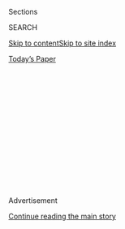 <div id="app">

<div>

<div>

<div>

<div class="NYTAppHideMasthead css-1q2w90k e1suatyy0">

<div class="section css-ui9rw0 e1suatyy2">

<div class="css-eph4ug er09x8g0">

<div class="css-6n7j50">

</div>

<span class="css-1dv1kvn">Sections</span>

<div class="css-10488qs">

<span class="css-1dv1kvn">SEARCH</span>

</div>

[Skip to content](#site-content)[Skip to site
index](#site-index)

</div>

<div class="css-10698na e1huz5gh0">

</div>

</div>

<div id="masthead-bar-one" class="section hasLinks css-15hmgas e1csuq9d3">

<div class="css-uqyvli e1csuq9d0">

</div>

<div class="css-1uqjmks e1csuq9d1">

</div>

<div class="css-9e9ivx">

[](https://myaccount.nytimes3xbfgragh.onion/auth/login?response_type=cookie&client_id=vi)

</div>

<div class="css-1bvtpon e1csuq9d2">

[Today’s
Paper](https://www.nytimes3xbfgragh.onion/section/todayspaper)

</div>

</div>

</div>

</div>

<div data-aria-hidden="false">

<div id="site-content" data-role="main">

<div>

<div class="css-1aor85t" style="opacity:0.000000001;z-index:-1;visibility:hidden">

<div class="css-1hqnpie">

<div class="css-epjblv">

<span class="css-17xtcya">[Opinion](/section/opinion)</span><span class="css-x15j1o">|</span><span class="css-fwqvlz">Two
Parents. Two Kids. Two Jobs. No Child
Care.</span>

</div>

<div class="css-k008qs">

<div class="css-1iwv8en">

<span class="css-18z7m18"></span>

<div>

</div>

</div>

<span class="css-1n6z4y">https://nyti.ms/2VSD4Wi</span>

<div class="css-1705lsu">

<div class="css-4xjgmj">

<div class="css-4skfbu" data-role="toolbar" data-aria-label="Social Media Share buttons, Save button, and Comments Panel with current comment count" data-testid="share-tools">

  - 
  - 
  - 
  - 
    
    <div class="css-6n7j50">
    
    </div>

  - 
  - 

</div>

</div>

</div>

</div>

</div>

</div>

<div id="NYT_TOP_BANNER_REGION" class="css-13pd83m">

</div>

<div id="top-wrapper" class="css-1sy8kpn">

<div id="top-slug" class="css-l9onyx">

Advertisement

</div>

[Continue reading the main
story](#after-top)

<div class="ad top-wrapper" style="text-align:center;height:100%;display:block;min-height:250px">

<div id="top" class="place-ad" data-position="top" data-size-key="top">

</div>

</div>

<div id="after-top">

</div>

</div>

<div>

<div class="css-v5btjw etb61u70">

<div class="css-v05ibm etb61u71">

[Opinion](/section/opinion)

</div>

</div>

<div id="sponsor-wrapper" class="css-1hyfx7x">

<div id="sponsor-slug" class="css-19vbshk">

Supported by

</div>

[Continue reading the main
story](#after-sponsor)

<div id="sponsor" class="ad sponsor-wrapper" style="text-align:center;height:100%;display:block">

</div>

<div id="after-sponsor">

</div>

</div>

<div class="css-186x18t">

</div>

<div class="css-1vkm6nb ehdk2mb0">

# Two Parents. Two Kids. Two Jobs. No Child Care.

</div>

And no end in sight.

<div class="css-18e8msd">

<div class="css-vp77d3 epjyd6m0">

<div class="css-1p10dcb ey68jwv0" data-aria-hidden="true">

[![Farhad
Manjoo](https://static01.graylady3jvrrxbe.onion/images/2019/01/08/opinion/farhad-manjoo-opinion/farhad-manjoo-opinion-thumbLarge.png
"Farhad Manjoo")](https://www.nytimes3xbfgragh.onion/by/farhad-manjoo)

</div>

<div class="css-1baulvz">

By [<span class="css-1baulvz last-byline" itemprop="name">Farhad
Manjoo</span>](https://www.nytimes3xbfgragh.onion/by/farhad-manjoo)

<div class="css-8atqhb">

Opinion Columnist

</div>

</div>

</div>

  - April 22,
    2020

  - 
    
    <div class="css-4xjgmj">
    
    <div class="css-pvvomx" data-role="toolbar" data-aria-label="Social Media Share buttons, Save button, and Comments Panel with current comment count" data-testid="share-tools">
    
      - 
      - 
      - 
      - 
        
        <div class="css-6n7j50">
        
        </div>
    
      - 
      - 
    
    </div>
    
    </div>

</div>

<div class="css-79elbk" data-testid="photoviewer-wrapper">

<div class="css-z3e15g" data-testid="photoviewer-wrapper-hidden">

</div>

<div class="css-1a48zt4 ehw59r15" data-testid="photoviewer-children">

![<span class="css-16f3y1r e13ogyst0" data-aria-hidden="true">  </span><span class="css-cnj6d5 e1z0qqy90" itemprop="copyrightHolder"><span class="css-1ly73wi e1tej78p0">Credit...</span><span><span>Getty
Images</span></span></span>](https://static01.graylady3jvrrxbe.onion/images/2020/04/21/opinion/21manjoo/21manjoo-articleLarge.jpg?quality=75&auto=webp&disable=upscale)

</div>

</div>

</div>

<div class="section meteredContent css-1r7ky0e" name="articleBody" itemprop="articleBody">

<div class="css-1fanzo5 StoryBodyCompanionColumn">

<div class="css-53u6y8">

Things are starting to break down. I don’t just mean psyche and soul and
social bonds and sense of self. I mean ordinary, overworked things
around the house: the dishwasher, the garage-door opener, the fridge
door, the faucet in the kids’ bathroom, the towel hanger in the kids’
bathroom, the toilet in the kids’ bathroom. (Don’t ask.)

Bodies, too. So far we’ve had a sprain (our 9-year-old apparently
attempting the land speed record on a scooter meant for a toddler), a
possible fracture (him again, attempting same on a bicycle, after dark)
and enough stress-induced gastrointestinal distress to burn out the poor
plunger. For a school diary entry, our 7-year-old recounted how, during
an overly raucous, parentally imposed game of [Chicken
Charades](https://youtu.be/h2gaHOLu4tI), she bit brutally into her lip,
resulting in The World’s Biggest Canker Sore.

“This is the worst day of my life,” she reported.

There is much ambient love in my household under lockdown, but I’m sorry
to say that at any particular moment there is likely to be a state of
war, and the alliances shift more capriciously than those in the Trump
administration. Over the weekend, the kids, often fiercely battling each
other over increasingly diminished parental attention, unexpectedly
banded together and presented us with a written list of demands. We
refused to sign; my wife was taken prisoner of war, and the children do
not appear to think highly of the laws of conflict. (They let her nap,
but only with the lights on.)

</div>

</div>

<div class="css-nj25e3">

> Kids presented us with a written declaration of war.
> [pic.twitter.com/DprEYqj02H](https://t.co/DprEYqj02H)
> 
> — Farhad Manjoo (@fmanjoo)
> [April 21, 2020](https://twitter.com/fmanjoo/status/1252685070806048768?ref_src=twsrc%5Etfw)

</div>

<div class="css-1fanzo5 StoryBodyCompanionColumn">

<div class="css-53u6y8">

Does this sound fun?

Maybe one day we’ll get a kick out of it. For now, we do not.

Yes, I am blessed beyond all measure. My family and I are so far healthy
and financially secure. We live in the San Francisco Bay Area, where
government has been surprisingly effective and the death toll from the
[coronavirus](https://www.nytimes3xbfgragh.onion/2020/06/17/parenting/public-toilets-virus-kids.html)
minimal. My wife and I both have jobs that can be done mostly from home,
and I’ve worked primarily from home for much of my career, so I didn’t
even have to adjust. Also, as my parents keep telling everyone they
know, my kids happen to be the world’s most perfect children.

</div>

</div>

<div>

</div>

<div class="css-1fanzo5 StoryBodyCompanionColumn">

<div class="css-53u6y8">

And yet, in this fifth week of sheltering in place, I am really starting
to wonder how anyone could think this is sustainable.

Attempting to work full time while rooming with, feeding and educating
one or more children during the pandemic is not going well — not for me,
and not for most people I know. Though we are embarrassingly [indulgent
of
self-care](https://www.nytimes3xbfgragh.onion/2019/01/09/opinion/meditation-internet.html),
neither of us feels as if we are doing anything other than failing at
everything, every day.

There is a largely meaningless debate going on right now about when to
“reopen” the economy, as if you could just roll up the clanky gate on
society and take us back to the way we were on New Year’s Day.

</div>

</div>

<div class="css-1fanzo5 StoryBodyCompanionColumn">

<div class="css-53u6y8">

The whole argument is moot, because across vast parts of the country,
school has closed for good for the academic year, and many of the
already meager, expensive and inconvenient options for child care during
the summer may still be deemed unsafe. The economy will not really “open
up,” and life will not really return to normal, as long as parents don’t
have any place to send our children during the day.

Something will have to give. This is not just about my personal
annoyance and incapacity. Much of the future depends on parents coping.
[In about half of America’s two-parent
households](https://www.theatlantic.com/politics/archive/2015/11/how-working-moms-are-changing-american-households/433332/),
both parents work full time. Even in ordinary times, American parents
report [feeling deep stress about raising children while
working](https://www.nytimes3xbfgragh.onion/2015/11/05/upshot/stressed-tired-rushed-a-portrait-of-the-modern-family.html)
(the stress is, of course, [borne largely by
women](https://english.emmaclit.com/2017/05/20/you-shouldve-asked/)).

But across demographics and income levels, the pandemic has undone many
of the supports parents usually rely on to manage raising children while
working. If even fancy me is faring so poorly, I can’t imagine how
others — the single parents, the front-line-worker parents, the newly
unemployed parents — are coping.

Actually, I don’t have to imagine it. Parental burnout under lockdown
has been a hot topic these last few weeks. “The parents are not all
right,” [writes Chloe I. Cooney in the online magazine
Gen](https://gen.medium.com/parents-are-not-ok-66ab2a3e42d9). The [New
York Times’s
parenting](https://parenting.nytimes3xbfgragh.onion/?type=roundup&link=intro)
section
[abounds](https://www.nytimes3xbfgragh.onion/2020/04/08/parenting/coronavirus-self-care.html)
with warnings of and [solutions
to](https://www.nytimes3xbfgragh.onion/2020/03/30/parenting/coronavirus-comfort-food-kids.html)
burnout. And when I asked my Twitter followers how they’re faring as
working parents, I was bombarded with dozens of tales of woe.

“I feel like I’m doing everything poorly and have no energy to focus on
anything,” said Nilesh Shah, an assistant professor at the University of
Pittsburgh who is raising a 2-year-old with his wife, who also works
full time for the university.

“I know I am not working to the best of my capabilities,” said Llyra De
La Mere, a market-research analyst who lives with her husband and their
12-year-old autistic son near Seattle. “I’m forgetting things
constantly. I’ve lost every semblance of organization. It’s embarrassing
and troubling and I’m not proud of the work I’m doing,” she said.

Another mom, Erika Brown Ekiel, who lives near me in the Bay Area, told
me she feels on the brink of burnout. She described “such a level of
emotional and mental stress that it’s hard to see how much longer this
can go on without creating really dangerous consequences all throughout
society.”

</div>

</div>

<div class="css-1fanzo5 StoryBodyCompanionColumn">

<div class="css-53u6y8">

She tried to continue, beginning to explain how her kids’ interruptions
were limiting her capacity to get in any state of workplace “flow.” But
just then she was interrupted by her nearly naked son. “Put your pants
and shirt back on,” she scolded.

Here is where, ordinarily, I would conclude with a grand thought about
America: I might venture that cross-society parental stress under
pandemic could forge a new parental voting bloc. That perhaps now
universal child care will be regarded as a necessity, not some kind of
indulgence. But the kids are asking for lunch, and I have to break it to
them that all the hot dogs are gone. Pray for me. I don’t want to be
taken prisoner of war.

*The Times is committed to publishing* [*a diversity of
letters*](https://www.nytimes3xbfgragh.onion/2019/01/31/opinion/letters/letters-to-editor-new-york-times-women.html)
*to the editor. We’d like to hear what you think about this or any of
our articles. Here are some*
[*tips*](https://help.nytimes3xbfgragh.onion/hc/en-us/articles/115014925288-How-to-submit-a-letter-to-the-editor)*.
And here's our email:*
[*letters@NYTimes.com*](mailto:letters@NYTimes.com)*.*

*Follow The New York Times Opinion section on*
[*Facebook*](https://www.facebookcorewwwi.onion/nytopinion)*,* [*Twitter
(@NYTopinion)*](http://twitter.com/NYTOpinion) *and*
[*Instagram*](https://www.instagram.com/nytopinion/)*.*

</div>

</div>

</div>

<div>

</div>

<div>

</div>

<div>

</div>

<div>

<div id="bottom-wrapper" class="css-1ede5it">

<div id="bottom-slug" class="css-l9onyx">

Advertisement

</div>

[Continue reading the main
story](#after-bottom)

<div id="bottom" class="ad bottom-wrapper" style="text-align:center;height:100%;display:block;min-height:90px">

</div>

<div id="after-bottom">

</div>

</div>

</div>

</div>

</div>

## Site Index

<div>

</div>

## Site Information Navigation

  - [© <span>2020</span> <span>The New York Times
    Company</span>](https://help.nytimes3xbfgragh.onion/hc/en-us/articles/115014792127-Copyright-notice)

<!-- end list -->

  - [NYTCo](https://www.nytco.com/)
  - [Contact
    Us](https://help.nytimes3xbfgragh.onion/hc/en-us/articles/115015385887-Contact-Us)
  - [Work with us](https://www.nytco.com/careers/)
  - [Advertise](https://nytmediakit.com/)
  - [T Brand Studio](http://www.tbrandstudio.com/)
  - [Your Ad
    Choices](https://www.nytimes3xbfgragh.onion/privacy/cookie-policy#how-do-i-manage-trackers)
  - [Privacy](https://www.nytimes3xbfgragh.onion/privacy)
  - [Terms of
    Service](https://help.nytimes3xbfgragh.onion/hc/en-us/articles/115014893428-Terms-of-service)
  - [Terms of
    Sale](https://help.nytimes3xbfgragh.onion/hc/en-us/articles/115014893968-Terms-of-sale)
  - [Site
    Map](https://spiderbites.nytimes3xbfgragh.onion)
  - [Help](https://help.nytimes3xbfgragh.onion/hc/en-us)
  - [Subscriptions](https://www.nytimes3xbfgragh.onion/subscription?campaignId=37WXW)

</div>

</div>

</div>

</div>
